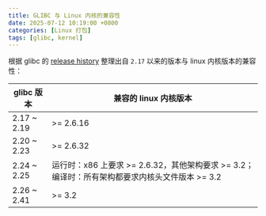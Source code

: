 ```yaml
---
title: GLIBC 与 Linux 内核的兼容性
date: 2025-07-12 10:19:00 +0800
categories: [Linux 打包]
tags: [glibc, kernel]
---
```


根据 glibc 的 [release history](https://sourceware.org/glibc/wiki/Glibc%20Timeline) 整理出自 `2.17` 以来的版本与 linux 内核版本的兼容性：

| glibc 版本 | 兼容的 linux 内核版本 |
| --------- | ------------------- |
| 2.17 ~ 2.19 | >= 2.6.16 |
| 2.20 ~ 2.23 | >= 2.6.32 |
| 2.24 ~ 2.25 | 运行时：x86 上要求 >= 2.6.32，其他架构要求 >= 3.2；编译时：所有架构都要求内核头文件版本 >= 3.2 |
| 2.26 ~ 2.41 | >= 3.2 |

